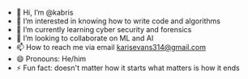 - 👋 Hi, I’m @kabris
- 👀 I’m interested in knowing how to write code and algorithms 
- 🌱 I’m currently learning cyber security and forensics 
- 💞️ I’m looking to collaborate on ML and AI 
- 📫 How to reach me via email karisevans314@gmail.com
- 😄 Pronouns: He/him
- ⚡ Fun fact: doesn't matter how it starts what matters is how it ends

<!---
kabris/kabris is a ✨ special ✨ repository because its `README.md` (this file) appears on your GitHub profile.
You can click the Preview link to take a look at your changes.
--->
